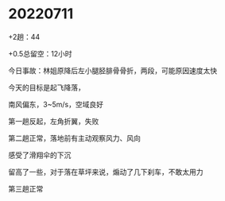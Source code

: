# 20220711

+2趟：44

+0.5总留空：12小时

今日事故：林姐原降后左小腿胫腓骨骨折，两段，可能原因速度太快

今天的目标是起飞降落，

南风偏东，3~5m/s，空域良好

第一趟反起，左角折翼，失败

第二趟正常，落地前有主动观察风力、风向

感受了滑翔伞的下沉

留高了一些，对于落在草坪来说，煽动了几下刹车，不敢太用力

第三趟正常

